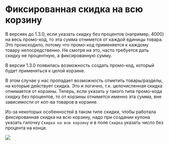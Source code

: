 # Фиксированная скидка на всю корзину

В версиях до 1.3.0, если указать скидку без процентов (например, 4000) на весь промо-код, то эта сумма отнимется от каждой единицы товара. Это происходило, потому что промо-код применяется к каждому товару непосредственно. Не смотря на это, часто требуется дать скидку не процентную, а фиксированную сумму.

В версии 1.3.0 появилась возможность создать промо-код, который будет применяться к целой корзине.

В этом случае у нас пропадает возможность отметить товары/разделы, на которые действует скидка. Это и логично, т.к. целочисленная скидка отнимается от корзины. Теперь, если указать у такого типа промо-кода скидку без процентов, то от корзины отнимется именно эта сумма, вне зависимости от кол-ва товаров в корзине.

Из-за некоторых особенностей в таком типе скидки, чтобы работала фиксированная скидка на всю корзину, надо при создании купона указать галочку `Скидка на всю корзину` и в поле `Скидка` указать число без процента на конце.

[![](https://file.modx.pro/files/e/d/3/ed35439fa6202d922ce83a98a55eee33.png)](https://file.modx.pro/files/e/d/3/ed35439fa6202d922ce83a98a55eee33.png)
